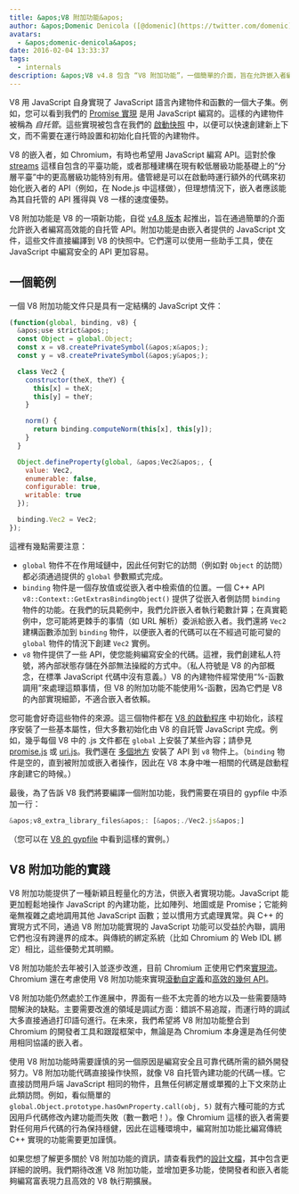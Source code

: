 ```yaml
---
title: &apos;V8 附加功能&apos;
author: &apos;Domenic Denicola ([@domenic](https://twitter.com/domenic)), Streams 魔法師&apos;
avatars:
  - &apos;domenic-denicola&apos;
date: 2016-02-04 13:33:37
tags:
  - internals
description: &apos;V8 v4.8 包含 “V8 附加功能”，一個簡單的介面，旨在允許嵌入者編寫高效能的自托管 API。&apos;
---
```

V8 用 JavaScript 自身實現了 JavaScript 語言內建物件和函數的一個大子集。例如，您可以看到我們的 [Promise 實現](https://code.google.com/p/chromium/codesearch#chromium/src/v8/src/js/promise.js) 是用 JavaScript 編寫的。這樣的內建物件被稱為 _自托管_。這些實現被包含在我們的 [啟動快照](/blog/custom-startup-snapshots) 中，以便可以快速創建新上下文，而不需要在運行時設置和初始化自托管的內建物件。

<!--truncate-->
V8 的嵌入者，如 Chromium，有時也希望用 JavaScript 編寫 API。這對於像 [streams](https://streams.spec.whatwg.org/) 這樣自包含的平臺功能，或者那種建構在現有較低層級功能基礎上的“分層平臺”中的更高層級功能特別有用。儘管總是可以在啟動時運行額外的代碼來初始化嵌入者的 API（例如，在 Node.js 中這樣做），但理想情況下，嵌入者應該能為其自托管的 API 獲得與 V8 一樣的速度優勢。

V8 附加功能是 V8 的一項新功能，自從 [v4.8 版本](/blog/v8-release-48) 起推出，旨在通過簡單的介面允許嵌入者編寫高效能的自托管 API。附加功能是由嵌入者提供的 JavaScript 文件，這些文件直接編譯到 V8 的快照中。它們還可以使用一些助手工具，使在 JavaScript 中編寫安全的 API 更加容易。

## 一個範例

一個 V8 附加功能文件只是具有一定結構的 JavaScript 文件：

```js
(function(global, binding, v8) {
  &apos;use strict&apos;;
  const Object = global.Object;
  const x = v8.createPrivateSymbol(&apos;x&apos;);
  const y = v8.createPrivateSymbol(&apos;y&apos;);

  class Vec2 {
    constructor(theX, theY) {
      this[x] = theX;
      this[y] = theY;
    }

    norm() {
      return binding.computeNorm(this[x], this[y]);
    }
  }

  Object.defineProperty(global, &apos;Vec2&apos;, {
    value: Vec2,
    enumerable: false,
    configurable: true,
    writable: true
  });

  binding.Vec2 = Vec2;
});
```

這裡有幾點需要注意：

- `global` 物件不在作用域鏈中，因此任何對它的訪問（例如對 `Object` 的訪問）都必須通過提供的 `global` 參數顯式完成。
- `binding` 物件是一個存放值或從嵌入者中檢索值的位置。一個 C++ API `v8::Context::GetExtrasBindingObject()` 提供了從嵌入者側訪問 `binding` 物件的功能。在我們的玩具範例中，我們允許嵌入者執行範數計算；在真實範例中，您可能將更棘手的事情（如 URL 解析）委派給嵌入者。我們還將 `Vec2` 建構函數添加到 `binding` 物件，以便嵌入者的代碼可以在不經過可能可變的 `global` 物件的情況下創建 `Vec2` 實例。
- `v8` 物件提供了一些 API，使您能夠編寫安全的代碼。這裡，我們創建私人符號，將內部狀態存儲在外部無法操縱的方式中。（私人符號是 V8 的內部概念，在標準 JavaScript 代碼中沒有意義。）V8 的內建物件經常使用“%-函數調用”來處理這類事情，但 V8 的附加功能不能使用%-函數，因為它們是 V8 的內部實現細節，不適合嵌入者依賴。

您可能會好奇這些物件的來源。這三個物件都在 [V8 的啟動程序](https://code.google.com/p/chromium/codesearch#chromium/src/v8/src/bootstrapper.cc) 中初始化，該程序安裝了一些基本屬性，但大多數初始化由 V8 的自託管 JavaScript 完成。例如，幾乎每個 V8 中的 .js 文件都在 `global` 上安裝了某些內容；請參見 [promise.js](https://code.google.com/p/chromium/codesearch#chromium/src/v8/src/js/promise.js&sq=package:chromium&l=439) 或 [uri.js](https://code.google.com/p/chromium/codesearch#chromium/src/v8/src/js/uri.js&sq=package:chromium&l=371)。我們還在 [多個地方](https://code.google.com/p/chromium/codesearch#search/&q=extrasUtils&sq=package:chromium&type=cs) 安裝了 API 到 `v8` 物件上。（`binding` 物件是空的，直到被附加或嵌入者操作，因此在 V8 本身中唯一相關的代碼是啟動程序創建它的時候。）

最後，為了告訴 V8 我們將要編譯一個附加功能，我們需要在項目的 gypfile 中添加一行：

```js
&apos;v8_extra_library_files&apos;: [&apos;./Vec2.js&apos;]
```

（您可以在 [V8 的 gypfile](https://code.google.com/p/chromium/codesearch#chromium/src/v8/build/standalone.gypi&sq=package:chromium&type=cs&l=170) 中看到這樣的實例。）

## V8 附加功能的實踐

V8 附加功能提供了一種新穎且輕量化的方法，供嵌入者實現功能。JavaScript 能更加輕鬆地操作 JavaScript 的內建功能，比如陣列、地圖或是 Promise；它能夠毫無複雜之處地調用其他 JavaScript 函數；並以慣用方式處理異常。與 C++ 的實現方式不同，通過 V8 附加功能實現的 JavaScript 功能可以受益於內聯，調用它們也沒有跨邊界的成本。與傳統的綁定系統（比如 Chromium 的 Web IDL 綁定）相比，這些優勢尤其明顯。

V8 附加功能於去年被引入並逐步改進，目前 Chromium 正使用它們來[實現流](https://code.google.com/p/chromium/codesearch#chromium/src/third_party/WebKit/Source/core/streams/ReadableStream.js)。Chromium 還在考慮使用 V8 附加功能來實現[滾動自定義](https://codereview.chromium.org/1333323003)和[高效的幾何 API](https://groups.google.com/a/chromium.org/d/msg/blink-dev/V_bJNtOg0oM/VKbbYs-aAgAJ)。

V8 附加功能仍然處於工作進展中，界面有一些不太完善的地方以及一些需要隨時間解決的缺點。主要需要改進的領域是調試方面：錯誤不易追蹤，而運行時的調試大多直接通過打印語句進行。在未來，我們希望將 V8 附加功能整合到 Chromium 的開發者工具和跟蹤框架中，無論是為 Chromium 本身還是為任何使用相同協議的嵌入者。

使用 V8 附加功能時需要謹慎的另一個原因是編寫安全且可靠代碼所需的額外開發努力。V8 附加功能代碼直接操作快照，就像 V8 自托管內建功能的代碼一樣。它直接訪問用戶端 JavaScript 相同的物件，且無任何綁定層或單獨的上下文來防止此類訪問。例如，看似簡單的 `global.Object.prototype.hasOwnProperty.call(obj, 5)` 就有六種可能的方式因用戶代碼修改內建功能而失敗（數一數吧！）。像 Chromium 這樣的嵌入者需要對任何用戶代碼的行為保持穩健，因此在這種環境中，編寫附加功能比編寫傳統 C++ 實現的功能需要更加謹慎。

如果您想了解更多關於 V8 附加功能的資訊，請查看我們的[設計文檔](https://docs.google.com/document/d/1AT5-T0aHGp7Lt29vPWFr2-qG8r3l9CByyvKwEuA8Ec0/edit#heading=h.32abkvzeioyz)，其中包含更詳細的說明。我們期待改進 V8 附加功能，並增加更多功能，使開發者和嵌入者能夠編寫富表現力且高效的 V8 執行期擴展。
